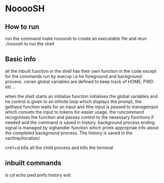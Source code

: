 # NooooSH 

## How to run

run the command 
    make noooosh
to create an executable file
and reun
    ./nooosh to run the shell

## Basic info

all the inbuilt function in the shell has their own function in the code except for the commands run by execvp i.e he foreground and background process.
cerian global variables are defined to keep track of HOME, PWD etc ..

when the shell starts an initialise function initialises the global variables and he control is given to an infinite loop which displays the prompt, the getInput function waits for an input and tthe input is passed to manageinput which convets the input to tokens for easier usage, the runcommand recogonises the function and passes control to the nesessary functions if needed and the command is saved in history. background process ending signal is managed by sighandler function which prints appropriae info about the completed background process. The history is saved in the var/tmp/location/

cntrl+d kills all the child process and kills the terminal

## inbuilt commands

ls
cd
echo
pwd
pinfo
history
exit

